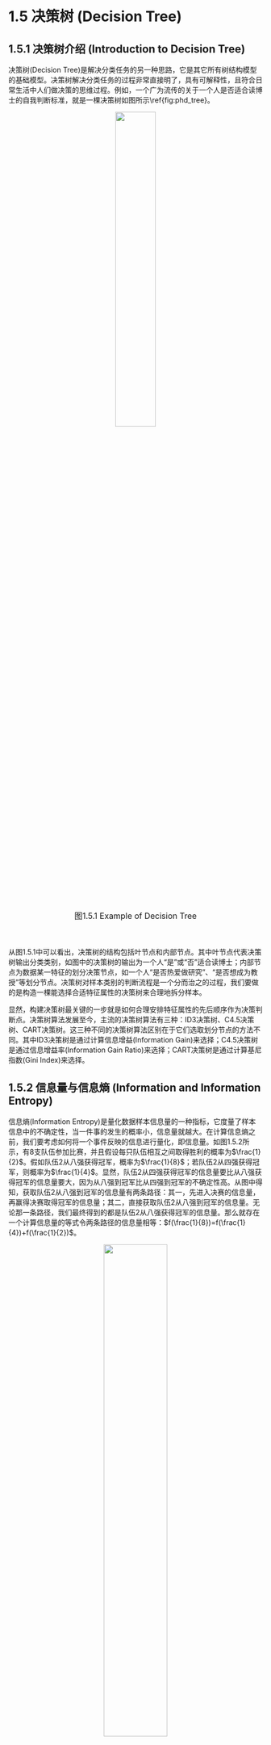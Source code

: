 # 1.5 决策树 (Decision Tree)
## 1.5.1 决策树介绍 (Introduction to Decision Tree)

决策树(Decision Tree)是解决分类任务的另一种思路，它是其它所有树结构模型的基础模型。决策树解决分类任务的过程非常直接明了，具有可解释性，且符合日常生活中人们做决策的思维过程。例如，一个广为流传的关于一个人是否适合读博士的自我判断标准，就是一棵决策树如图所示\ref{fig:phd_tree}。

<center>
    <img  src="ML\ML_figure\decision_tree.png" width="40%">
    <br>
    <div style="margin-bottom: 50px; margin-top: 20px">
        <font size="3">图1.5.1 Example of Decision Tree</font>
    </div>
</center>

从图1.5.1中可以看出，决策树的结构包括叶节点和内部节点。其中叶节点代表决策树输出分类类别，如图中的决策树的输出为一个人“是”或“否”适合读博士；内部节点为数据某一特征的划分决策节点，如一个人“是否热爱做研究”、“是否想成为教授”等划分节点。决策树对样本类别的判断流程是一个分而治之的过程，我们要做的是构造一棵能选择合适特征属性的决策树来合理地拆分样本。

显然，构建决策树最关键的一步就是如何合理安排特征属性的先后顺序作为决策判断点。决策树算法发展至今，主流的决策树算法有三种：ID3决策树、C4.5决策树、CART决策树。这三种不同的决策树算法区别在于它们选取划分节点的方法不同。其中ID3决策树是通过计算信息增益(Information Gain)来选择；C4.5决策树是通过信息增益率(Information Gain Ratio)来选择；CART决策树是通过计算基尼指数(Gini Index)来选择。

## 1.5.2 信息量与信息熵 (Information and Information Entropy)

信息熵(Information Entropy)是量化数据样本信息量的一种指标，它度量了样本信息中的不确定性，当一件事的发生的概率小，信息量就越大。在计算信息熵之前，我们要考虑如何将一个事件反映的信息进行量化，即信息量。如图1.5.2所示，有8支队伍参加比赛，并且假设每只队伍相互之间取得胜利的概率为$\frac{1}{2}$。假如队伍2从八强获得冠军，概率为$\frac{1}{8}$；若队伍2从四强获得冠军，则概率为$\frac{1}{4}$。显然，队伍2从四强获得冠军的信息量要比从八强获得冠军的信息量要大，因为从八强到冠军比从四强到冠军的不确定性高。从图中得知，获取队伍2从八强到冠军的信息量有两条路径：其一，先进入决赛的信息量，再赢得决赛取得冠军的信息量；其二，直接获取队伍2从八强到冠军的信息量。无论那一条路径，我们最终得到的都是队伍2从八强获得冠军的信息量。那么就存在一个计算信息量的等式令两条路径的信息量相等：$f(\frac{1}{8})=f(\frac{1}{4})+f(\frac{1}{2})$。

<center>
    <img  src="ML\ML_figure\champion.png" width="50%">
    <br>
    <div style="margin-bottom: 50px; margin-top: 20px">
        <font size="3">图1.5.2 Route of winning the game</font>
    </div>
</center>

那么如何设计$f(\cdot)$才能让等式成立呢？从概率的角度去思考，队伍2夺冠的概率为$p = \frac{1}{8}$，就相当于令队伍2进入决赛的概率（$p_1 = \frac{1}{4}$）与赢得决赛的概率（$p_2 = \frac{1}{2}$）相乘，即$p=p1\cdot p2$。为了让上述信息量等式成立，我们对概率计算的公式取对数，就能让$f(\cdot)$等式成立，即$-\log_2 p = -(\log_2 p_1 + \log_2 p_2) $。因此，基于事件概率$p$，信息量可以定义为：

$$
f(p)=-\log_2 p
\tag{1.5.1}
$$
其中，由于log是单调递增的，而我们希望发生事件的概率与信息量成反比，因此需要在对数前加上负号。对数的底数为2的原因是，我们在计算信息量的时候，希望将一件事情的信息量能够直观的表达，以2为底就意味着计算出来的单位是计算机中的存储单位比特(Bit)。例如，一件$p = \frac{1}{8}$可能性发生的事情发生了，信息的不确定性就从$p = \frac{1}{8}$变成了$p = \frac{1}{1}$，相当于在二进制存储中减少了8位数字的信息量。

若图1.5.1中的队伍1和队伍2相互之间取得胜利的概率不再是$\frac{1}{2}$，而是$\frac{1}{100}$与$\frac{99}{100}$，那么某一支队伍获得胜利的信息量就不能直接相加了。因为获胜概率为$\frac{99}{100}$的队伍1取得胜利的不确定性很低，而获胜概率为$\frac{1}{100}$的队伍2取得胜利的不确定性却很高，即信息量多。但是，只有当队伍2取得胜利的事件发生了，整个事件才能贡献出$-\log_2 \frac{1}{100} $的信息量。也就是说我们需要对信息量乘以它的概率作为权重，来避免这种不平衡的情况。因此，基于事件发生的概率$p_i$，信息熵就可以定义为对信息量的期望，即：

$$
\operatorname{H}(P)=-\sum_{i=1}^{m} p_{i} \log _{2} p_{i}
\tag{1.5.2}
$$

## 1.5.3 信息增益与ID3决策树 (Information Gain and ID3 Decision Tree)

ID3决策树通过计算信息增益(Information Gain)选择划分节点，计算信息增益先要计算信息熵。假设数据集样本$D$中有$C$个类别，且第$c$类数据样本所占的比例为$p_c$，那么数据集$D$的信息熵$\operatorname{H}(D)$为：

$$
\operatorname{H}(D)=-\sum_{c=1}^{C} p_{c} \log _{2} p_{c}
\tag{1.5.3}
$$

其中，信息熵$\operatorname{H}(D)$为正数。样本的信息不确定性越高，信息熵越大；反之，若信息纯度越高，信息熵越小。信息不确定性的意思是没办法通过一个特征属性来完全区分出样本的类别。而在构建决策树的过程中，我们所希望的就是决策树中每个划分节点能尽可能将样本分出来的类别相同（纯度高）。因此，我们需要计算数据集样本$D$在每个特征属性下的信息熵来计算出一个特征属性的信息增益是多少。

假设数据集中有一个离散特征属性为$a$，且有$V$个取值$\{a_1, a_2, \dots, a_V\}$。那么在使用$a$作为划分节点的特征属性时，就会有$V$个新分支。在第$v$个新分支中分划出了数据集$D$里全部是$a$特征且值为$a_v$的数据样本子集$D_v$。那么一个特征属性$a$条件下的信息熵$\operatorname{H}(D, a)$可以通过$V$个不同取值特征$a_v$的数据样本子集$D_v$进行计算：

$$
\operatorname{H}(D , a)=\sum_{v=1}^{V} \frac{\left|D_{v}\right|}{|D|} \operatorname{H}\left(D_{v}\right)
\tag{1.5.4}
$$

其中，$|D|$为完整数据集的样本数，$\left|D_{v}\right|$为特征$a$取值为$a_v$的数据子集$Dv$的样本数。$ \frac{\left|D_{v}\right|}{|D|}$为特征取值样本权重比，其作用是为了让样本数越多的特征取值分支影响越大。最终，特征属性$a$对数据集$D$进行划分的信息增益为：

$$
\operatorname{I}(D, a)=\operatorname{H}(D)-\operatorname{H}(D , a)
\tag{1.5.5}
$$

之前提到，我们所希望的就是决策树中每个划分节点能尽可能将样本分出来的类别相同（纯度高）。因此，在数据集信息熵$\operatorname{H}(D)$不变的情况下，某一特征$a$的信息熵$\operatorname{H}(D , a)$越小划分出来的数据样本纯度越高，这意味着我们希望用信息增益$\operatorname{I}(D, a)$越大的特征属性来作为划分节点。

最后，构建一棵ID3决策树的过程为从上至下分别选择不同特征属性作为划分节点。选择第一个划分节点所使用的是完整数据集$D$来计算出各个特征属性$a$的信息增益$\operatorname{I}(D, a)$，然后选取信息增益最大的特征来作为该特征划分节点。接下来的特征根据划分第一个节点时所分出的$V$个新分支的数据子集$D_v$来作为新的划分数据集，重复之前的操作计算出不同属性的信息增益$\operatorname{I}(D_v, a)$，直到数据集$D$中的样本全部被分类完毕。

然而，如果数据集中出现如“索引值”这样的特征，假如数据集中有$n$个样本对应$n$个索引值，那么就会出现以“索引值”为划分节点的$n$个新分支，且每个分支只有一个样本。而因为“索引值”能个正确分类这$n$个分支中的每个样本，会被决策树认为“索引值”的纯度很高，对这一类取值数目多的特征属性有所偏好。这样以来，ID3决策树不仅没有办法很好的完成分类任务，而且会导致模型泛化能力低、出现过拟合现象。

## 1.5.4 信息增益率与C4.5决策树 (Information Gain Ratio and C4.5 Decision Tree)

为了解决ID3决策树的不足，C4.5决策树使用计算信息增益率(Information Gain Ratio)的策略来选择划分节点。计算特征属性$a$的信息增益率要先计算特征属性$a$的特征熵，也称固有值(Intrinsic Value)。特征属性$a$的特征熵定义为：

$$
\operatorname{H}_{a}(D)=-\sum_{v=1}^{V} \frac{\left|D_{v}\right|}{|D|} \log _{2} \frac{\left|D_{v}\right|}{|D|}
\tag{1.5.6}
$$
特征熵是关于属性$a$取值为$a_v$的样本子集$D_v$的信息熵，因此特征熵也为正数。特征熵反应的是特征取值数的多少，特征取值数越多，特征熵越大。基于特征熵$\operatorname{H}_{a}(D)$，信息增益率定义为：

$$
\operatorname{I}_{\operatorname{R}}(D, A)=\frac{\operatorname{I}(D, a)}{\operatorname{H}_{a}(D)}
\tag{1.5.7}
$$
由于特征取值数越多，特征熵越大，因此特征熵作为计算信息增益率的分母，它能调节改善信息增益对某一取值数目多的特征属性有所偏好的现象。

C4.5决策树在构造决策树的过程中不是像ID3一样直接选取最大信息增益一样，选取最大信息增益率的特征作为划分节点。C4.5在划分节点的过程中，先会从候选特征属性中选取那些高于平均信息增益的特征，然后再从中选择信息增益率最高的特征作为划分节点。


## 1.5.5 基尼指数与CART决策树 (Gini Index and CART Decision Tree)

CART决策树与ID3、C4.5决策树很相似，都是通过计算出某一特征的加权信息纯度来选择特征作为对划分节点。然而，不同点是CART决策树采用的是计算基尼系数(Gini Index)来计算数据样本的纯度，代替了ID3与C4.5计算熵的方法，从而减少计算机的算力消耗。同样地，假设数据集样本$D$中有$C$个类别，且第$c$类数据样本所占的比例为$p_c$，那么整个数据集$D$的基尼指数定义为：

$$
\begin{aligned}
\operatorname{Gini}(D)&=\sum_{c=1}^{C} p_{c}\left(1-p_{c}\right) \\
&=\sum_{c=1}^{C} p_k  + \sum_{c=1}^{C} p_{k}^{2} \\
&=1-\sum_{c=1}^{C} p_{k}^{2}
\end{aligned}
\tag{1.5.8}
$$
其中$1-{p_c}$为出现与类别$c$不是同一类别（其他类别）的概率，那么${p_c}(1-{p_c})$就表示从数据集$D$中随机抽取$C$个不同类别的样本，它们不一致的概率是多少。因此当基尼系数越小，类别不一致的概率就越小，则证明类别纯度就越高。例如，图1.5.3为二分类中基尼系数的变化，当其中某一类别出现的概率达到最高时（为$1$），另外一类别的概率就会为$0$，这种情况下基尼系数达到最小，即类别纯度最高；反之，当两个类别可能同时出现的概率为50\%的时候，基尼系数达到最大，即类别纯度最低。若有特征属性$a$取值为$a_v$及其样本子集为$D_v$，那么特征$a$的基尼系数$\operatorname{Gini}(D,a)$则定义为：

$$
\operatorname{Gini}(D, a)=\sum_{v=1}^{V} \frac{\left|D_{v}\right|}{|D|} \operatorname{Gini}\left(D_{v}\right)
\tag{1.5.9}
$$

<center>
    <img  src="ML\ML_figure\gini_index.png" width="50%">
    <br>
    <div style="margin-bottom: 50px; margin-top: 20px">
        <font size="3">图1.5.3 Gini Index</font>
    </div>
</center>

最后，与ID3决策树相反，在构建决策树时，选取最小基尼指数的特征作为划分节点。由于CART决策树计算的是相同类别样本出现的概率，而不是信息熵，因此不需要考虑决策树会对某些多取值特征的偏好问题。
